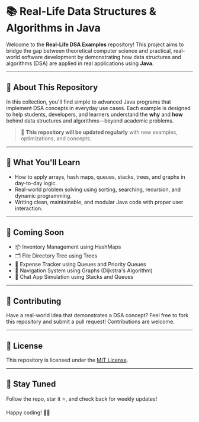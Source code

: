 # 📚 Real-Life Data Structures & Algorithms in Java

Welcome to the **Real-Life DSA Examples** repository! This project aims to bridge the gap between theoretical computer science and practical, real-world software development by demonstrating how data structures and algorithms (DSA) are applied in real applications using **Java**.

---

## 🔰 About This Repository

In this collection, you'll find simple to advanced Java programs that implement DSA concepts in everyday use cases. Each example is designed to help students, developers, and learners understand the **why** and **how** behind data structures and algorithms—beyond academic problems.

> 🔄 **This repository will be updated regularly** with new examples, optimizations, and concepts.

---

## 🧠 What You'll Learn

- How to apply arrays, hash maps, queues, stacks, trees, and graphs in day-to-day logic.
- Real-world problem solving using sorting, searching, recursion, and dynamic programming.
- Writing clean, maintainable, and modular Java code with proper user interaction.

---

## 🚀 Coming Soon

- 📦 Inventory Management using HashMaps
- 🗂️ File Directory Tree using Trees
- 🧾 Expense Tracker using Queues and Priority Queues
- 🧭 Navigation System using Graphs (Dijkstra's Algorithm)
- 💬 Chat App Simulation using Stacks and Queues

---

## 🤝 Contributing

Have a real-world idea that demonstrates a DSA concept? Feel free to fork this repository and submit a pull request! Contributions are welcome.

---

## 📄 License

This repository is licensed under the [MIT License](./LICENSE).

---

## 🙌 Stay Tuned

Follow the repo, star it ⭐, and check back for weekly updates!

Happy coding! 🧑‍💻
